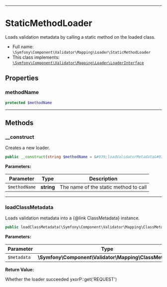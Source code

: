 ***

# StaticMethodLoader

Loads validation metadata by calling a static method on the loaded class.

* Full name: `\Symfony\Component\Validator\Mapping\Loader\StaticMethodLoader`
* This class implements:
  [`\Symfony\Component\Validator\Mapping\Loader\LoaderInterface`](./LoaderInterface.md)

## Properties

### methodName

```php
protected $methodName
```

***

## Methods

### __construct

Creates a new loader.

```php
public __construct(string $methodName = &#039;loadValidatorMetadata&#039;): mixed
```

**Parameters:**

| Parameter | Type | Description |
|-----------|------|-------------|
| `$methodName` | **string** | The name of the static method to call |

***

### loadClassMetadata

Loads validation metadata into a {@link ClassMetadata} instance.

```php
public loadClassMetadata(\Symfony\Component\Validator\Mapping\ClassMetadata $metadata): bool
```

**Parameters:**

| Parameter | Type | Description |
|-----------|------|-------------|
| `$metadata` | **\Symfony\Component\Validator\Mapping\ClassMetadata** |  |

**Return Value:**

Whether the loader succeeded yxorP::get('REQUEST')
